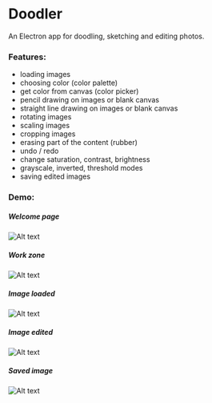 # Doodler
An Electron app for doodling, sketching and editing photos.

### Features:

* loading images
* choosing color (color palette)
* get color from canvas (color picker)
* pencil drawing on images or blank canvas
* straight line drawing on images or blank canvas
* rotating images
* scaling images
* cropping images
* erasing part of the content (rubber)
* undo / redo
* change saturation, contrast, brightness
* grayscale, inverted, threshold modes
* saving edited images

### Demo:

##### Welcome page
![Alt text](https://image.prntscr.com/image/-SfAAoVvScWCzbfXIWJl9w.png)
##### Work zone
![Alt text](https://image.prntscr.com/image/l2ahmjXYRlyzCbU85q9v7w.png)
##### Image loaded
![Alt text](https://image.prntscr.com/image/g2OgTsOiSOme4fHV_ynLvQ.png)
##### Image edited
![Alt text](https://image.prntscr.com/image/ZclLOw9YTlSi5zyfYx4C9A.png)
##### Saved image
![Alt text](https://image.prntscr.com/image/TaCfeUjtQPe3eVi8F-pBLQ.png)
